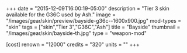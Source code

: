 +++
date = "2015-12-09T16:00:19-05:00"
description = "Tier 3 skin available for the G36C used by Ash."
image = "/images/gear/skin/preview/bayside-g36c--1600x900.jpg"
mod-types = "skin"
tags = ["skin","Tier 3","G36C","Ash"]
title = "Bayside"
thumbnail = "/images/gear/skin/bayside-th.jpg"
type = "weapon-mod"

[cost]
  renown = "12000"
  credits = "320"
  units = ""
+++
